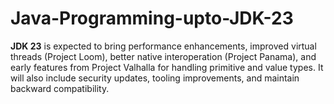 # Java-Programming-upto-JDK-23
**JDK 23** is expected to bring performance enhancements, improved virtual threads (Project Loom), better native interoperation (Project Panama), and early features from Project Valhalla for handling primitive and value types. It will also include security updates, tooling improvements, and maintain backward compatibility.
